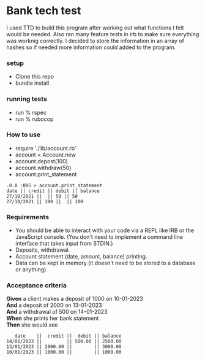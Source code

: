 # Bank tech test
 
I used TTD to build this program after working out what functions I felt would be needed. Also ran many feature tests in irb to make sure everything was worknig correctly. I decided to store the information in an array of hashes so if needed more information could added to the program.

### setup
* Clone this repo
* bundle install

### running tests
* run % rspec
* run % rubocop

### How to use
* require './lib/account.rb'
* account = Account.new
* account.depost(100)
* account.withdraw(50)
* account.print_statement
```
.0.0 :005 > account.print_statement
date || credit || debit || balance
27/10/2021 ||  || 50 || 50
27/10/2021 || 100 ||  || 100
```


### Requirements

* You should be able to interact with your code via a REPL like IRB or the JavaScript console. (You don't need to implement a command line interface that takes input from STDIN.)
* Deposits, withdrawal.
* Account statement (date, amount, balance) printing.
* Data can be kept in memory (it doesn't need to be stored to a database or anything).

### Acceptance criteria

**Given** a client makes a deposit of 1000 on 10-01-2023  
**And** a deposit of 2000 on 13-01-2023  
**And** a withdrawal of 500 on 14-01-2023  
**When** she prints her bank statement  
**Then** she would see

```
   date    ||  credit ||  debit || balance
14/01/2023 ||         || 500.00 || 2500.00
13/01/2023 || 2000.00 ||        || 3000.00
10/01/2023 || 1000.00 ||        || 1000.00
```